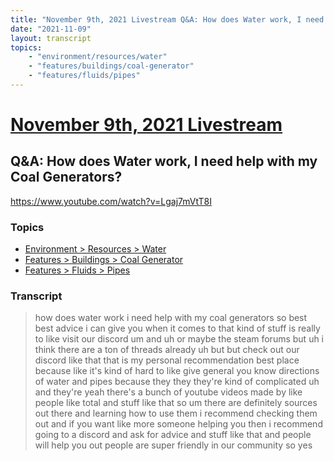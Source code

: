 ```yaml
---
title: "November 9th, 2021 Livestream Q&A: How does Water work, I need help with my Coal Generators?"
date: "2021-11-09"
layout: transcript
topics:
    - "environment/resources/water"
    - "features/buildings/coal-generator"
    - "features/fluids/pipes"
---
```

# [November 9th, 2021 Livestream](../2021-11-09.md)
## Q&A: How does Water work, I need help with my Coal Generators?
https://www.youtube.com/watch?v=Lgaj7mVtT8I

### Topics
* [Environment > Resources > Water](../topics/environment/resources/water.md)
* [Features > Buildings > Coal Generator](../topics/features/buildings/coal-generator.md)
* [Features > Fluids > Pipes](../topics/features/fluids/pipes.md)

### Transcript

> how does water work i need help with my coal generators so best best advice i can give you when it comes to that kind of stuff is really to like visit our discord um and uh or maybe the steam forums but uh i think there are a ton of threads already uh but but check out our discord like that that is my personal recommendation best place because like it's kind of hard to like give general you know directions of water and pipes because they they they're kind of complicated uh and they're yeah there's a bunch of youtube videos made by like people like total and stuff like that so um there are definitely sources out there and learning how to use them i recommend checking them out and if you want like more someone helping you then i recommend going to a discord and ask for advice and stuff like that and people will help you out people are super friendly in our community so yes
